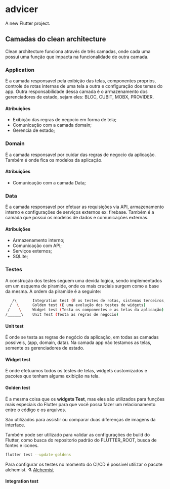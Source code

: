 # advicer

A new Flutter project.

## Camadas do clean architecture

Clean architecture funciona através de três camadas, onde cada uma possui uma função que impacta na funcionalidade de outra camada.

### Application
É a camada responsavel pela exibição das telas, componentes proprios, controle de rotas internas de uma tela a outra e configuração dos temas do app.
Outra responsabilidade dessa camada é o armazenamento dos gerenciadores de estado, sejam eles: BLOC, CUBIT, MOBX, PROVIDER.

#### Atribuições
- Exibição das regras de negocio em forma de tela;
- Comunicação com a camada domain;
- Gerencia de estado;

### Domain
É a camada responsavel por cuidar das regras de negocio da aplicação.
Também é onde fica os modelos da aplicação.

#### Atribuições
- Comunicação com a camada Data;

### Data
É a camada responsavel por efetuar as requisições via API, armazenamento interno e configurações de serviços externos ex: firebase.
Também é a camada que possui os modelos de dados e comunicações externas.

#### Atribuições
- Armazenamento interno;
- Comunicação com API;
- Serviços externos;
- SQLite;

### Testes

A construção dos testes seguem uma devida logica, sendo implementados em um esquema de piramide, onde os mais cruciais surgem como a base da mesma.
A ordem da piramide é a seguinte:

```sh
   /\       Integration test (É os testes de rotas, sistemas terceiros, integrações em geral.)
  /  \      Golden test (É uma evolução dos testes de widgets)
 /    \     Widget test (Testa os componentes e as telas da aplicação)
/______\    Unit Test (Testa as regras de negocio)
```

#### Unit test
É onde se testa as regras de negócio da aplicação, em todas as camadas possiveis, (app, domain, data).
Na camada app não testamos as telas, somente os gerenciadores de estado.

#### Widget test
É onde efetuamos todos os testes de telas, widgets customizados e pacotes que tenham alguma exibição na tela.

#### Golden test
É a mesma coisa que os <b>widgets Test</b>, mas eles são utilizados para funções mais especiais do Flutter para
que você possa fazer um relacionamento entre o código e os arquivos.

São utilizados para assistir ou comparar duas diferenças de imagens da interface.

Também pode ser utilizado para validar as configurações de build do Flutter, como busca do repositorio padrão do FLUTTER_ROOT, busca de fontes e icones.

```sh
flutter test --update-goldens
```

Para configurar os testes no momento do CI/CD é possivel utilizar o pacote alchemist.
:alembic: [Alchemist](https://pub.dev/packages/alchemist)

#### Integration test